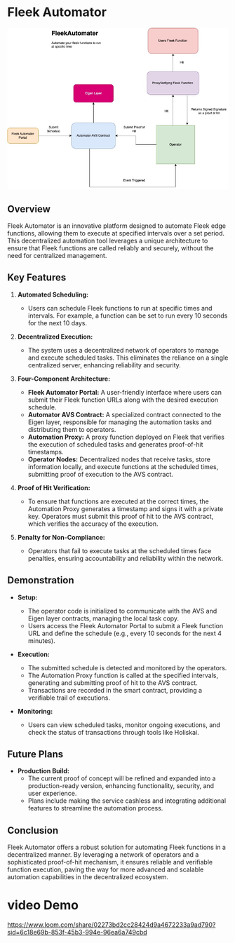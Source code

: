 # Fleek Automator

![Fleek Automater](./FleekAutomater.jpg)

## Overview
Fleek Automator is an innovative platform designed to automate Fleek edge functions, allowing them to execute at specified intervals over a set period. This decentralized automation tool leverages a unique architecture to ensure that Fleek functions are called reliably and securely, without the need for centralized management.

## Key Features

1. **Automated Scheduling:**
   - Users can schedule Fleek functions to run at specific times and intervals. For example, a function can be set to run every 10 seconds for the next 10 days.

2. **Decentralized Execution:**
   - The system uses a decentralized network of operators to manage and execute scheduled tasks. This eliminates the reliance on a single centralized server, enhancing reliability and security.

3. **Four-Component Architecture:**
   - **Fleek Automator Portal:** A user-friendly interface where users can submit their Fleek function URLs along with the desired execution schedule.
   - **Automator AVS Contract:** A specialized contract connected to the Eigen layer, responsible for managing the automation tasks and distributing them to operators.
   - **Automation Proxy:** A proxy function deployed on Fleek that verifies the execution of scheduled tasks and generates proof-of-hit timestamps.
   - **Operator Nodes:** Decentralized nodes that receive tasks, store information locally, and execute functions at the scheduled times, submitting proof of execution to the AVS contract.

4. **Proof of Hit Verification:**
   - To ensure that functions are executed at the correct times, the Automation Proxy generates a timestamp and signs it with a private key. Operators must submit this proof of hit to the AVS contract, which verifies the accuracy of the execution.

5. **Penalty for Non-Compliance:**
   - Operators that fail to execute tasks at the scheduled times face penalties, ensuring accountability and reliability within the network.

## Demonstration

- **Setup:**
  - The operator code is initialized to communicate with the AVS and Eigen layer contracts, managing the local task copy.
  - Users access the Fleek Automator Portal to submit a Fleek function URL and define the schedule (e.g., every 10 seconds for the next 4 minutes).

- **Execution:**
  - The submitted schedule is detected and monitored by the operators.
  - The Automation Proxy function is called at the specified intervals, generating and submitting proof of hit to the AVS contract.
  - Transactions are recorded in the smart contract, providing a verifiable trail of executions.

- **Monitoring:**
  - Users can view scheduled tasks, monitor ongoing executions, and check the status of transactions through tools like Holiskai.

## Future Plans

- **Production Build:**
  - The current proof of concept will be refined and expanded into a production-ready version, enhancing functionality, security, and user experience.
  - Plans include making the service cashless and integrating additional features to streamline the automation process.

## Conclusion

Fleek Automator offers a robust solution for automating Fleek functions in a decentralized manner. By leveraging a network of operators and a sophisticated proof-of-hit mechanism, it ensures reliable and verifiable function execution, paving the way for more advanced and scalable automation capabilities in the decentralized ecosystem.

# video Demo

https://www.loom.com/share/02273bd2cc28424d9a4672233a9ad790?sid=6c18e69b-853f-45b3-994e-96ea6a749cbd
